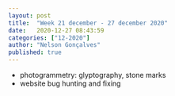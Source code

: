 ```yaml
---
layout: post
title:  "Week 21 december - 27 december 2020"
date:   2020-12-27 08:43:59
categories: ["12-2020"]
author: "Nelson Gonçalves"
published: true
---
```


* photogrammetry: glyptography, stone marks
* website bug hunting and fixing


